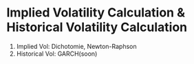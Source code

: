 # Implied Volatility Calculation & Historical Volatility Calculation
1) Implied Vol: Dichotomie, Newton-Raphson
2) Historical Vol: GARCH(soon)
